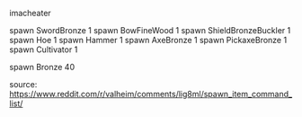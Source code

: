 imacheater

spawn SwordBronze 1
spawn BowFineWood 1
spawn ShieldBronzeBuckler 1
spawn Hoe 1
spawn Hammer 1
spawn AxeBronze 1
spawn PickaxeBronze 1
spawn Cultivator 1

spawn Bronze 40

source: https://www.reddit.com/r/valheim/comments/lig8ml/spawn_item_command_list/

